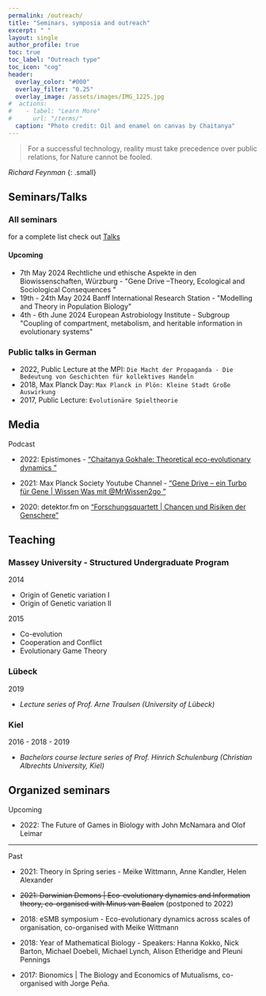 ```yaml
---
permalink: /outreach/
title: "Seminars, symposia and outreach"
excerpt: " "
layout: single
author_profile: true
toc: true
toc_label: "Outreach type"
toc_icon: "cog"
header:
  overlay_color: "#000"
  overlay_filter: "0.25"
  overlay_image: /assets/images/IMG_1225.jpg
#  actions:
#    - label: "Learn More"
#      url: "/terms/"
  caption: "Photo credit: Oil and enamel on canvas by Chaitanya"
---
```

> For a successful technology, reality must take precedence over public relations, for Nature cannot be fooled.

<cite>Richard Feynman</cite>
{: .small}

## Seminars/Talks

### All seminars

for a complete list check out [Talks](/talks/)

#### Upcoming

- 7th May 2024 Rechtliche und ethische Aspekte in den Biowissenschaften, Würzburg - "Gene Drive –Theory, Ecological and Sociological Consequences "
- 19th - 24th May 2024 Banff International Research Station - "Modelling and Theory in Population Biology"
- 4th - 6th June 2024 European Astrobiology Institute - Subgroup "Coupling of compartment, metabolism, and heritable information in evolutionary systems"


### Public talks in German

- 2022, Public Lecture at the MPI: ``Die Macht der Propaganda - Die Bedeutung von Geschichten für kollektives Handeln``
- 2018, Max Planck Day: ``Max Planck in Plön: Kleine Stadt Große Auswirkung``
- 2017, Public Lecture: ``Evolutionäre Spieltheorie``

## Media

Podcast

* 2022: Epistimones - [“Chaitanya Gokhale: Theoretical eco-evolutionary dynamics
​”](https://open.spotify.com/episode/7ciujPGjQ1ydg88QbJkquJ?si=pnLKgR3rR0SgcG8AJrrS_Q)

* 2021: Max Planck Society Youtube Channel - [“Gene Drive – ein Turbo für Gene | Wissen Was mit @MrWissen2go
​”](https://youtu.be/TP1NWy1izaQ)

* 2020: 	detektor.fm on [“Forschungsquartett \| Chancen und Risiken der Genschere”](https://detektor.fm/wissen/forschungsquartett-crisprcas9-gene-drive)


## Teaching

### Massey University - Structured Undergraduate Program

2014
- Origin of Genetic variation I
- Origin of Genetic variation II

2015
- Co-evolution
- Cooperation and Conflict
- Evolutionary Game Theory

### Lübeck 

2019

- *Lecture series of Prof. Arne Traulsen (University of Lübeck)*

### Kiel

2016 - 2018 - 2019

- *Bachelors course lecture series of Prof. Hinrich Schulenburg (Christian Albrechts University, Kiel)*


## Organized seminars

Upcoming

* 2022: The Future of Games in Biology with John McNamara and Olof Leimar

---

Past

* 2021: Theory in Spring series - Meike Wittmann, Anne Kandler, Helen Alexander

* <s>2021:	Darwinian Demons | Eco-evolutionary dynamics and Information theory, co-organised with Minus van Baalen</s> (postponed to 2022)

* 2018: 	eSMB symposium - Eco-evolutionary dynamics across scales of organisation, co-organised with Meike Wittmann

* 2018: 	Year of Mathematical Biology -  Speakers: Hanna Kokko, 	Nick Barton, Michael Doebeli, Michael Lynch, Alison Etheridge and Pleuni Pennings

* 2017:	Bionomics \| The Biology and Economics of Mutualisms, co-organised with Jorge Peña.

